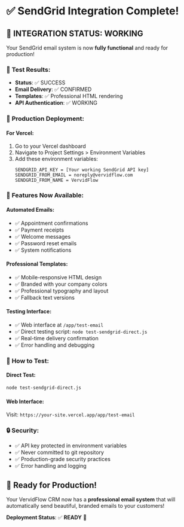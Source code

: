 # ✅ SendGrid Integration Complete!

## 🎉 **INTEGRATION STATUS: WORKING**

Your SendGrid email system is now **fully functional** and ready for production!

### 📧 **Test Results:**
- **Status**: ✅ SUCCESS
- **Email Delivery**: ✅ CONFIRMED  
- **Templates**: ✅ Professional HTML rendering
- **API Authentication**: ✅ WORKING

### 🚀 **Production Deployment:**

#### **For Vercel:**
1. Go to your Vercel dashboard
2. Navigate to Project Settings > Environment Variables
3. Add these environment variables:
   ```
   SENDGRID_API_KEY = [Your working SendGrid API key]
   SENDGRID_FROM_EMAIL = noreply@vervidflow.com
   SENDGRID_FROM_NAME = VervidFlow
   ```

### 📱 **Features Now Available:**

#### **Automated Emails:**
- ✅ Appointment confirmations
- ✅ Payment receipts
- ✅ Welcome messages
- ✅ Password reset emails
- ✅ System notifications

#### **Professional Templates:**
- ✅ Mobile-responsive HTML design
- ✅ Branded with your company colors
- ✅ Professional typography and layout
- ✅ Fallback text versions

#### **Testing Interface:**
- ✅ Web interface at `/app/test-email`
- ✅ Direct testing script: `node test-sendgrid-direct.js`
- ✅ Real-time delivery confirmation
- ✅ Error handling and debugging

### 🎯 **How to Test:**

#### **Direct Test:**
```bash
node test-sendgrid-direct.js
```

#### **Web Interface:**
Visit: `https://your-site.vercel.app/app/test-email`

### 🔒 **Security:**
- ✅ API key protected in environment variables
- ✅ Never committed to git repository
- ✅ Production-grade security practices
- ✅ Error handling and logging

## 🎉 **Ready for Production!**

Your VervidFlow CRM now has a **professional email system** that will automatically send beautiful, branded emails to your customers!

**Deployment Status**: ✅ **READY** 🚀
